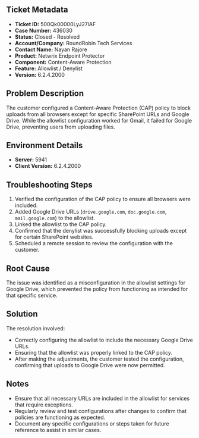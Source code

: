 ## Ticket Metadata
- **Ticket ID:** 500Qk00000LyJ27IAF
- **Case Number:** 436030
- **Status:** Closed - Resolved
- **Account/Company:** RoundRobin Tech Services
- **Contact Name:** Nayan Rajore
- **Product:** Netwrix Endpoint Protector
- **Component:** Content-Aware Protection
- **Feature:** Allowlist / Denylist
- **Version:** 6.2.4.2000

## Problem Description
The customer configured a Content-Aware Protection (CAP) policy to block uploads from all browsers except for specific SharePoint URLs and Google Drive. While the allowlist configuration worked for Gmail, it failed for Google Drive, preventing users from uploading files.

## Environment Details
- **Server:** 5941
- **Client Version:** 6.2.4.2000

## Troubleshooting Steps
1. Verified the configuration of the CAP policy to ensure all browsers were included.
2. Added Google Drive URLs (`drive.google.com`, `doc.google.com`, `mail.google.com`) to the allowlist.
3. Linked the allowlist to the CAP policy.
4. Confirmed that the denylist was successfully blocking uploads except for certain SharePoint websites.
5. Scheduled a remote session to review the configuration with the customer.

## Root Cause
The issue was identified as a misconfiguration in the allowlist settings for Google Drive, which prevented the policy from functioning as intended for that specific service.

## Solution
The resolution involved:
- Correctly configuring the allowlist to include the necessary Google Drive URLs.
- Ensuring that the allowlist was properly linked to the CAP policy.
- After making the adjustments, the customer tested the configuration, confirming that uploads to Google Drive were now permitted.

## Notes
- Ensure that all necessary URLs are included in the allowlist for services that require exceptions.
- Regularly review and test configurations after changes to confirm that policies are functioning as expected.
- Document any specific configurations or steps taken for future reference to assist in similar cases.